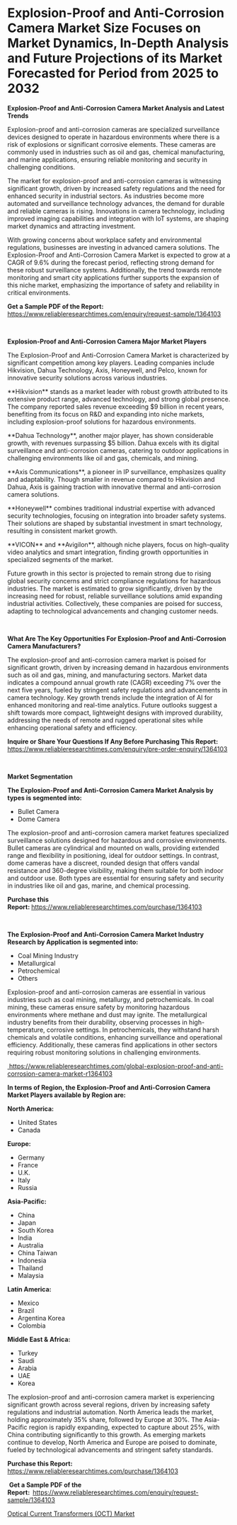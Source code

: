 <p><h1>Explosion-Proof and Anti-Corrosion Camera Market Size Focuses on Market Dynamics, In-Depth Analysis and Future Projections of its Market Forecasted for Period from 2025 to 2032</h1></p><p><strong>Explosion-Proof and Anti-Corrosion Camera Market Analysis and Latest Trends</strong></p>
<p><p>Explosion-proof and anti-corrosion cameras are specialized surveillance devices designed to operate in hazardous environments where there is a risk of explosions or significant corrosive elements. These cameras are commonly used in industries such as oil and gas, chemical manufacturing, and marine applications, ensuring reliable monitoring and security in challenging conditions.</p><p>The market for explosion-proof and anti-corrosion cameras is witnessing significant growth, driven by increased safety regulations and the need for enhanced security in industrial sectors. As industries become more automated and surveillance technology advances, the demand for durable and reliable cameras is rising. Innovations in camera technology, including improved imaging capabilities and integration with IoT systems, are shaping market dynamics and attracting investment.</p><p>With growing concerns about workplace safety and environmental regulations, businesses are investing in advanced camera solutions. The Explosion-Proof and Anti-Corrosion Camera Market is expected to grow at a CAGR of 9.6% during the forecast period, reflecting strong demand for these robust surveillance systems. Additionally, the trend towards remote monitoring and smart city applications further supports the expansion of this niche market, emphasizing the importance of safety and reliability in critical environments.</p></p>
<p><strong>Get a Sample PDF of the Report:&nbsp;</strong> <a href="https://www.reliableresearchtimes.com/enquiry/request-sample/1364103?utm_campaign=2123&utm_medium=2&utm_source=Github&utm_content=ia&utm_term=13022025&utm_id=explosion-proof-and-anti-corrosion-camera">https://www.reliableresearchtimes.com/enquiry/request-sample/1364103</a></p>
<p>&nbsp;</p>
<p><strong>Explosion-Proof and Anti-Corrosion Camera Major Market Players</strong></p>
<p><p>The Explosion-Proof and Anti-Corrosion Camera Market is characterized by significant competition among key players. Leading companies include Hikvision, Dahua Technology, Axis, Honeywell, and Pelco, known for innovative security solutions across various industries.</p><p>**Hikvision** stands as a market leader with robust growth attributed to its extensive product range, advanced technology, and strong global presence. The company reported sales revenue exceeding $9 billion in recent years, benefiting from its focus on R&D and expanding into niche markets, including explosion-proof solutions for hazardous environments.</p><p>**Dahua Technology**, another major player, has shown considerable growth, with revenues surpassing $5 billion. Dahua excels with its digital surveillance and anti-corrosion cameras, catering to outdoor applications in challenging environments like oil and gas, chemicals, and mining.</p><p>**Axis Communications**, a pioneer in IP surveillance, emphasizes quality and adaptability. Though smaller in revenue compared to Hikvision and Dahua, Axis is gaining traction with innovative thermal and anti-corrosion camera solutions.</p><p>**Honeywell** combines traditional industrial expertise with advanced security technologies, focusing on integration into broader safety systems. Their solutions are shaped by substantial investment in smart technology, resulting in consistent market growth.</p><p>**VICON** and **Avigilon**, although niche players, focus on high-quality video analytics and smart integration, finding growth opportunities in specialized segments of the market.</p><p>Future growth in this sector is projected to remain strong due to rising global security concerns and strict compliance regulations for hazardous industries. The market is estimated to grow significantly, driven by the increasing need for robust, reliable surveillance solutions amid expanding industrial activities. Collectively, these companies are poised for success, adapting to technological advancements and changing customer needs.</p></p>
<p>&nbsp;</p>
<p><strong>What Are The Key Opportunities For Explosion-Proof and Anti-Corrosion Camera Manufacturers?</strong></p>
<p><p>The explosion-proof and anti-corrosion camera market is poised for significant growth, driven by increasing demand in hazardous environments such as oil and gas, mining, and manufacturing sectors. Market data indicates a compound annual growth rate (CAGR) exceeding 7% over the next five years, fueled by stringent safety regulations and advancements in camera technology. Key growth trends include the integration of AI for enhanced monitoring and real-time analytics. Future outlooks suggest a shift towards more compact, lightweight designs with improved durability, addressing the needs of remote and rugged operational sites while enhancing operational safety and efficiency.</p></p>
<p><strong>Inquire or Share Your Questions If Any Before Purchasing This Report:</strong> <a href="https://www.reliableresearchtimes.com/enquiry/pre-order-enquiry/1364103?utm_campaign=2123&utm_medium=2&utm_source=Github&utm_content=ia&utm_term=13022025&utm_id=explosion-proof-and-anti-corrosion-camera">https://www.reliableresearchtimes.com/enquiry/pre-order-enquiry/1364103</a></p>
<p>&nbsp;</p>
<p><strong>Market Segmentation</strong></p>
<p><strong>The Explosion-Proof and Anti-Corrosion Camera Market Analysis by types is segmented into:</strong></p>
<p><ul><li>Bullet Camera</li><li>Dome Camera</li></ul></p>
<p><p>The explosion-proof and anti-corrosion camera market features specialized surveillance solutions designed for hazardous and corrosive environments. Bullet cameras are cylindrical and mounted on walls, providing extended range and flexibility in positioning, ideal for outdoor settings. In contrast, dome cameras have a discreet, rounded design that offers vandal resistance and 360-degree visibility, making them suitable for both indoor and outdoor use. Both types are essential for ensuring safety and security in industries like oil and gas, marine, and chemical processing.</p></p>
<p><strong>Purchase this Report:&nbsp;</strong><a href="https://www.reliableresearchtimes.com/purchase/1364103?utm_campaign=2123&utm_medium=2&utm_source=Github&utm_content=ia&utm_term=13022025&utm_id=explosion-proof-and-anti-corrosion-camera">https://www.reliableresearchtimes.com/purchase/1364103</a></p>
<p>&nbsp;</p>
<p><strong>The Explosion-Proof and Anti-Corrosion Camera Market Industry Research by Application is segmented into:</strong></p>
<p><ul><li>Coal Mining Industry</li><li>Metallurgical</li><li>Petrochemical</li><li>Others</li></ul></p>
<p><p>Explosion-proof and anti-corrosion cameras are essential in various industries such as coal mining, metallurgy, and petrochemicals. In coal mining, these cameras ensure safety by monitoring hazardous environments where methane and dust may ignite. The metallurgical industry benefits from their durability, observing processes in high-temperature, corrosive settings. In petrochemicals, they withstand harsh chemicals and volatile conditions, enhancing surveillance and operational efficiency. Additionally, these cameras find applications in other sectors requiring robust monitoring solutions in challenging environments.</p></p>
<p><a href="https://www.reliableresearchtimes.com/global-explosion-proof-and-anti-corrosion-camera-market-r1364103?utm_campaign=2123&utm_medium=2&utm_source=Github&utm_content=ia&utm_term=13022025&utm_id=explosion-proof-and-anti-corrosion-camera">&nbsp;https://www.reliableresearchtimes.com/global-explosion-proof-and-anti-corrosion-camera-market-r1364103</a></p>
<p><strong>In terms of Region, the Explosion-Proof and Anti-Corrosion Camera Market Players available by Region are:</strong></p>
<p>
    <p> <strong> North America: </strong>
        <ul>
            <li>United States</li>
            <li>Canada</li>
        </ul>
        </p> 
    <p> <strong> Europe: </strong>
        <ul>
            <li>Germany</li>
            <li>France</li>
            <li>U.K.</li>
            <li>Italy</li>
            <li>Russia</li>
        </ul>
        </p> 
    <p> <strong> Asia-Pacific: </strong>
        <ul>
            <li>China</li>
            <li>Japan</li>
            <li>South Korea</li>
            <li>India</li>
            <li>Australia</li>
            <li>China Taiwan</li>
            <li>Indonesia</li>
            <li>Thailand</li>
            <li>Malaysia</li>
        </ul>
        </p> 
    <p> <strong> Latin America: </strong>
        <ul>
            <li>Mexico</li>
            <li>Brazil</li>
            <li>Argentina Korea</li>
            <li>Colombia</li>
        </ul>
        </p> 
    <p> <strong> Middle East & Africa: </strong>
        <ul>
            <li>Turkey</li>
            <li>Saudi</li>
            <li>Arabia</li>
            <li>UAE</li>
            <li>Korea</li>
        </ul>
    </p>
    </p>
<p><p>The explosion-proof and anti-corrosion camera market is experiencing significant growth across several regions, driven by increasing safety regulations and industrial automation. North America leads the market, holding approximately 35% share, followed by Europe at 30%. The Asia-Pacific region is rapidly expanding, expected to capture about 25%, with China contributing significantly to this growth. As emerging markets continue to develop, North America and Europe are poised to dominate, fueled by technological advancements and stringent safety standards.</p></p>
<p><strong>Purchase this Report: </strong><a href="https://www.reliableresearchtimes.com/purchase/1364103?utm_campaign=2123&utm_medium=2&utm_source=Github&utm_content=ia&utm_term=13022025&utm_id=explosion-proof-and-anti-corrosion-camera">https://www.reliableresearchtimes.com/purchase/1364103</a></p>
<p>&nbsp;<strong>Get a Sample PDF of the Report:&nbsp;&nbsp;</strong><a href="https://www.reliableresearchtimes.com/enquiry/request-sample/1364103?utm_campaign=2123&utm_medium=2&utm_source=Github&utm_content=ia&utm_term=13022025&utm_id=explosion-proof-and-anti-corrosion-camera">https://www.reliableresearchtimes.com/enquiry/request-sample/1364103</a></p>
<p><strong></strong></p>
<p><p><a href="https://github.com/mcfred89/Market-Research-Report-List-1/blob/main/optical-current-transformers-oct-market.md?utm_campaign=2123&utm_medium=2&utm_source=Github&utm_content=ia&utm_term=13022025&utm_id=explosion-proof-and-anti-corrosion-camera">Optical Current Transformers (OCT) Market</a></p></p>